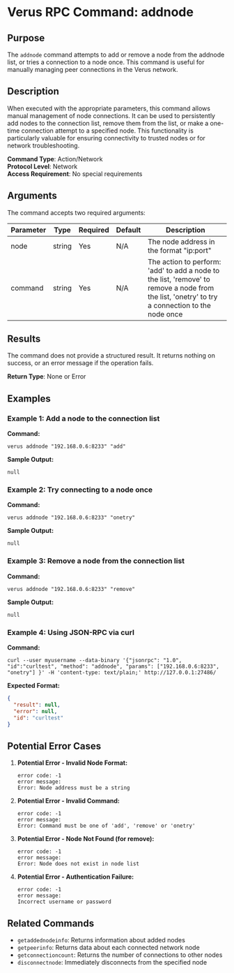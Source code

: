 # Verus RPC Command: addnode

## Purpose
The `addnode` command attempts to add or remove a node from the addnode list, or tries a connection to a node once. This command is useful for manually managing peer connections in the Verus network.

## Description
When executed with the appropriate parameters, this command allows manual management of node connections. It can be used to persistently add nodes to the connection list, remove them from the list, or make a one-time connection attempt to a specified node. This functionality is particularly valuable for ensuring connectivity to trusted nodes or for network troubleshooting.

**Command Type**: Action/Network  
**Protocol Level**: Network  
**Access Requirement**: No special requirements

## Arguments
The command accepts two required arguments:

| Parameter | Type | Required | Default | Description |
|-----------|------|----------|---------|-------------|
| node | string | Yes | N/A | The node address in the format "ip:port" |
| command | string | Yes | N/A | The action to perform: 'add' to add a node to the list, 'remove' to remove a node from the list, 'onetry' to try a connection to the node once |

## Results
The command does not provide a structured result. It returns nothing on success, or an error message if the operation fails.

**Return Type**: None or Error

## Examples

### Example 1: Add a node to the connection list

**Command:**
```
verus addnode "192.168.0.6:8233" "add"
```

**Sample Output:**
```
null
```

### Example 2: Try connecting to a node once

**Command:**
```
verus addnode "192.168.0.6:8233" "onetry"
```

**Sample Output:**
```
null
```

### Example 3: Remove a node from the connection list

**Command:**
```
verus addnode "192.168.0.6:8233" "remove"
```

**Sample Output:**
```
null
```

### Example 4: Using JSON-RPC via curl

**Command:**
```
curl --user myusername --data-binary '{"jsonrpc": "1.0", "id":"curltest", "method": "addnode", "params": ["192.168.0.6:8233", "onetry"] }' -H 'content-type: text/plain;' http://127.0.0.1:27486/
```

**Expected Format:**
```json
{
  "result": null,
  "error": null,
  "id": "curltest"
}
```

## Potential Error Cases

1. **Potential Error - Invalid Node Format:**
   ```
   error code: -1
   error message:
   Error: Node address must be a string
   ```

2. **Potential Error - Invalid Command:**
   ```
   error code: -1
   error message:
   Error: Command must be one of 'add', 'remove' or 'onetry'
   ```

3. **Potential Error - Node Not Found (for remove):**
   ```
   error code: -1
   error message:
   Error: Node does not exist in node list
   ```

4. **Potential Error - Authentication Failure:**
   ```
   error code: -1
   error message:
   Incorrect username or password
   ```

## Related Commands
- `getaddednodeinfo`: Returns information about added nodes
- `getpeerinfo`: Returns data about each connected network node
- `getconnectioncount`: Returns the number of connections to other nodes
- `disconnectnode`: Immediately disconnects from the specified node
